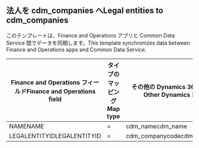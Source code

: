 ## <a name="legal-entities-to-cdm_companies"></a><span data-ttu-id="b0361-101">法人を cdm_companies へ</span><span class="sxs-lookup"><span data-stu-id="b0361-101">Legal entities to cdm_companies</span></span>

<span data-ttu-id="b0361-102">このテンプレートは、Finance and Operations アプリと Common Data Service 間でデータを同期します。</span><span class="sxs-lookup"><span data-stu-id="b0361-102">This template synchronizes data between Finance and Operations apps and Common Data Service.</span></span>

<span data-ttu-id="b0361-103">Finance and Operations フィールド</span><span class="sxs-lookup"><span data-stu-id="b0361-103">Finance and Operations field</span></span> | <span data-ttu-id="b0361-104">タイプのマッピング</span><span class="sxs-lookup"><span data-stu-id="b0361-104">Map type</span></span> | <span data-ttu-id="b0361-105">その他の Dynamics 365 フィールド</span><span class="sxs-lookup"><span data-stu-id="b0361-105">Other Dynamics 365 field</span></span> | <span data-ttu-id="b0361-106">既定値</span><span class="sxs-lookup"><span data-stu-id="b0361-106">Default value</span></span>
---|---|---|---
<span data-ttu-id="b0361-107">NAME</span><span class="sxs-lookup"><span data-stu-id="b0361-107">NAME</span></span> | = | <span data-ttu-id="b0361-108">cdm_name</span><span class="sxs-lookup"><span data-stu-id="b0361-108">cdm_name</span></span> | 
<span data-ttu-id="b0361-109">LEGALENTITYID</span><span class="sxs-lookup"><span data-stu-id="b0361-109">LEGALENTITYID</span></span> | = | <span data-ttu-id="b0361-110">cdm_companycode</span><span class="sxs-lookup"><span data-stu-id="b0361-110">cdm_companycode</span></span> | 
